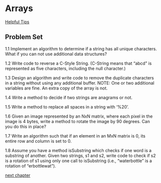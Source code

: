 # Arrays

[Helpful Tips](https://techinterviewhandbook.org/algorithms/array/)

## Problem Set

1.1 Implement an algorithm to determine if a string has all unique characters. What if you
can not use additional data structures?

1.2 Write code to reverse a C-Style String. (C-String means that “abcd” is represented as
five characters, including the null character.)

1.3 Design an algorithm and write code to remove the duplicate characters in a string
without using any additional buffer. NOTE: One or two additional variables are fine.
An extra copy of the array is not.

1.4 Write a method to decide if two strings are anagrams or not.

1.5 Write a method to replace all spaces in a string with ‘%20’.

1.6 Given an image represented by an NxN matrix, where each pixel in the image is 4
bytes, write a method to rotate the image by 90 degrees. Can you do this in place?

1.7 Write an algorithm such that if an element in an MxN matrix is 0, its entire row and
column is set to 0.

1.8 Assume you have a method isSubstring which checks if one word is a substring of
another. Given two strings, s1 and s2, write code to check if s2 is a rotation of s1 using
only one call to isSubstring (i.e., “waterbottle” is a rotation of “erbottlewat”).

[next chapter](chapter_2_linkedlists.md)
